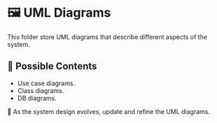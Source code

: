 # 🖼 UML Diagrams

This folder store UML diagrams that describe different aspects of the system.

## 📂 Possible Contents
- Use case diagrams.
- Class diagrams.
- DB diagrams.

📌 As the system design evolves, update and refine the UML diagrams.